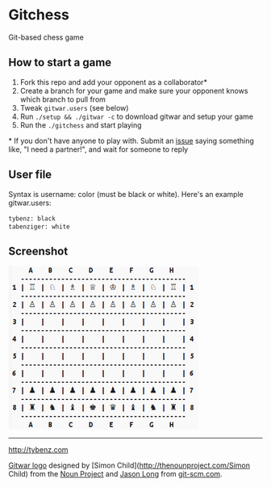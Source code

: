 Gitchess
========

Git-based chess game

## How to start a game

1. Fork this repo and add your opponent as a collaborator\*
2. Create a branch for your game and make sure your opponent knows which branch to pull from
3. Tweak `gitwar.users` (see below)
4. Run `./setup && ./gitwar -c` to download gitwar and setup your game
5. Run the `./gitchess` and start playing

\* If you don't have anyone to play with. Submit an [issue](https://github.com/gitwar/gitchess/issues)
saying something like, "I need a partner!", and wait for someone to reply

## User file

Syntax is username: color (must be black or white). Here's an example gitwar.users:

```
tybenz: black
tabenziger: white
```

## Screenshot

![](gitchess.png)

------
http://tybenz.com

[Gitwar logo](http://thenounproject.com/noun/soldier/#icon-No1697) designed
by [Simon Child](http://thenounproject.com/Simon Child) from the [Noun
Project](http://thenounproject.com) and [Jason
Long](http://twitter.com/jasonlong) from
[git-scm.com](http://git-scm.com/downloads/logos).
